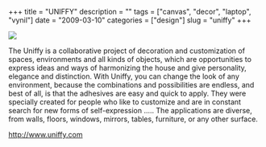+++
title = "UNIFFY"
description = ""
tags = ["canvas", "decor", "laptop", "vynil"]
date = "2009-03-10"
categories = ["design"]
slug = "uniffy"
+++


 

  <div id="screens-thumbs" class="clearfix">
    <div class="txt-center" id="design-submission"><a href="http://www.uniffy.com/"><img id='bluga-thumbnail-1525' class='bluga-thumbnail large' src='//media.konigi.com/bluga/
wt49b678e465f82_0.jpg'/></a></div>  
  </div>   
<p>The Uniffy is a collaborative project of decoration and customization of spaces, environments and all kinds of objects, which are opportunities to express ideas and ways of harmonizing the house and give personality, elegance and distinction. With Uniffy, you can change the look of any environment, because the combinations and possibilities are endless, and best of all, is that the adhesives are easy and quick to apply. They were specially created for people who like to customize and are in constant search for new forms of self-expression ..... The applications are diverse, from walls, floors, windows, mirrors, tables, furniture, or any other surface.</p>
<p><a href="http://www.uniffy.com/">http://www.uniffy.com</a></p>




